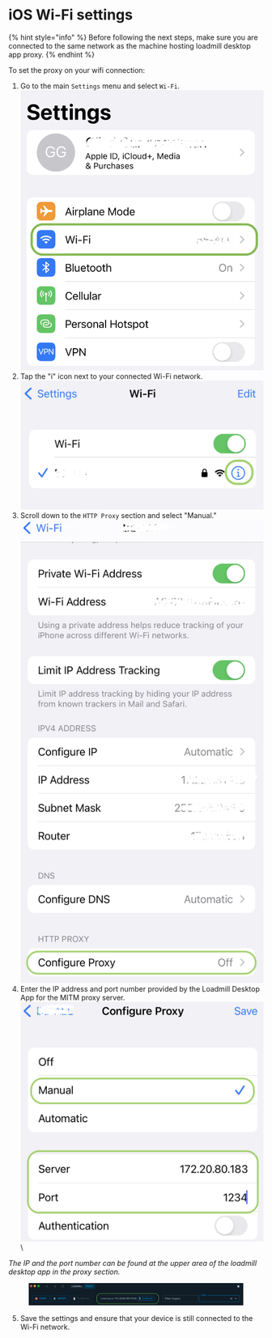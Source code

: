 # iOS Wi-Fi settings

{% hint style="info" %}
Before following the next steps, make sure you are connected to the same network as the machine hosting loadmill desktop app proxy.
{% endhint %}

To set the proxy on your wifi connection:

1. Go to the main `Settings` menu and select `Wi-Fi`. \
   ![](<../../../.gitbook/assets/image (24).png>)
2. Tap the "i" icon next to your connected Wi-Fi network. \
   ![](<../../../.gitbook/assets/image (18).png>)
3. Scroll down to the `HTTP Proxy` section and select "Manual." \
   ![](../../../.gitbook/assets/image.png)
4. Enter the IP address and port number provided by the Loadmill Desktop App for the MITM proxy server.\
   &#x20;![](<../../../.gitbook/assets/image (19).png>)\


_The IP and the port number can be found at the upper area of the loadmill desktop app in the proxy section._

<figure><img src="../../../.gitbook/assets/Screenshot 2023-04-19 at 17.31.40.png" alt=""><figcaption></figcaption></figure>

5. Save the settings and ensure that your device is still connected to the Wi-Fi network.

